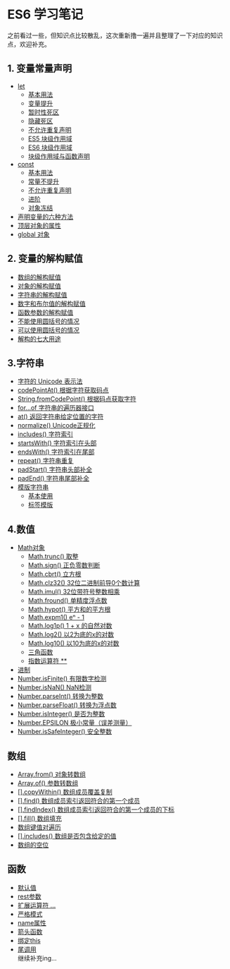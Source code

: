 # ES6 学习笔记

之前看过一些，但知识点比较散乱，这次重新撸一遍并且整理了一下对应的知识点，欢迎补充。  

## 1. 变量常量声明
  - [let](./01%20变量常量声明/01%20let)  
    + [基本用法](./01%20变量常量声明/01%20let/01.基本用法.js)
    + [变量提升](./01%20变量常量声明/01%20let/02.变量提升.js)
    + [暂时性死区](./01%20变量常量声明/01%20let/03.暂时性死区.js)
    + [隐藏死区](./01%20变量常量声明/01%20let/04.隐藏死区.js)
    + [不允许重复声明](./01%20变量常量声明/01%20let/05.不允许重复声明.js)
    + [ES5 块级作用域](./01%20变量常量声明/01%20let/06.ES5%20块级作用域.js)
    + [ES6 块级作用域](./01%20变量常量声明/01%20let/07.ES6%20块级作用域.js)
    + [块级作用域与函数声明](./01%20变量常量声明/01%20let/08.块级作用域与函数声明.js)
  - [const](./01%20变量常量声明/02%20const)  
    + [基本用法](./01%20变量常量声明/02%20const/01.基本用法.js)
    + [常量不提升](./01%20变量常量声明/02%20const/02.作用域.js)
    + [不允许重复声明](./01%20变量常量声明/02%20const/03.常量不提升.js)
    + [进阶](./01%20变量常量声明/02%20const/05.进阶.js)
    + [对象冻结](./01%20变量常量声明/02%20const/06.对象冻结.js)
  - [声明变量的六种方法](./01%20变量常量声明/03.声明变量的六种方法.js)
  - [顶层对象的属性](./01%20变量常量声明/04.顶层对象的属性.js)
  - [global 对象](./01%20变量常量声明/05.global%20对象.js)
## 2. 变量的解构赋值
  - [数组的解构赋值](./02%20变量的解构赋值/01.数组的解构赋值.js)
  - [对象的解构赋值](./02%20变量的解构赋值/02.对象的解构赋值.js)
  - [字符串的解构赋值](./02%20变量的解构赋值/03.字符串的解构赋值.js)
  - [数字和布尔值的解构赋值](./02%20变量的解构赋值/04.数字和布尔值的解构赋值.js)
  - [函数参数的解构赋值](./02%20变量的解构赋值/05.函数参数的解构赋值.js)
  - [不能使用圆括号的情况](./02%20变量的解构赋值/06.不能使用圆括号的情况.js)
  - [可以使用圆括号的情况](./02%20变量的解构赋值/07.可以使用圆括号的情况.js)
  - [解构的七大用途](./02%20变量的解构赋值/08.解构的七大用途.js)
## 3.字符串
  - [字符的 Unicode 表示法](./03%20字符串/01.字符的%20Unicode%20表示法.js)
  - [codePointAt() 根据字符获取码点](./03%20字符串/02.codePointAt().js)
  - [String.fromCodePoint() 根据码点获取字符](./03%20字符串/03.String.fromCodePoint().js)
  - [for...of 字符串的遍历器接口](./03%20字符串/04.for...of.js)
  - [at() 返回字符串给定位置的字符](./03%20字符串/05.at().js)
  - [normalize() Unicode正规化](./03%20字符串/06.normalize().js)
  - [includes() 字符索引](./03%20字符串/07.includes().js)
  - [startsWith() 字符索引在头部](./03%20字符串/08.startsWith().js)
  - [endsWith() 字符索引在尾部](./03%20字符串/09.endsWith().js)
  - [repeat() 字符串重复](./03%20字符串/10.repeat().js)
  - [padStart() 字符串头部补全](./03%20字符串/11.padStart().js)
  - [padEnd() 字符串尾部补全](./03%20字符串/12.padEnd().js)
  - [模版字符串](./03%20字符串/13.模版字符串)  
    + [基本使用](./03%20字符串/模版字符串/01.基本使用.js)
    + [标签模版](./03%20字符串/模版字符串/02.标签模版.js)
## 4.数值
  - [Math对象](./04%20数值/01%20Math对象)  
    + [Math.trunc() 取整](./04%20数值/01%20Math对象/01.Math.trunc().js)
    + [Math.sign() 正负零数判断](./04%20数值/01%20Math对象/01.Math.trunc().js)
    + [Math.cbrt() 立方根](./04%20数值/01%20Math对象/01.Math.trunc().js)
    + [Math.clz32() 32位二进制前导0个数计算](./04%20数值/01%20Math对象/01.Math.trunc().js)
    + [Math.imul() 32位带符号整数相乘](./04%20数值/01%20Math对象/05.Math.imul().js)
    + [Math.fround() 单精度浮点数](./04%20数值/01%20Math对象/06.Math.fround().js)
    + [Math.hypot() 平方和的平方根](./04%20数值/01%20Math对象/07.Math.hypot().js)
    + [Math.expm1() eⁿ - 1](./04%20数值/01%20Math对象/08.Math.expm1().js)
    + [Math.log1p() 1 + x 的自然对数](./04%20数值/01%20Math对象/09.Math.log1p().js)
    + [Math.log2() 以2为底的x的对数](./04%20数值/01%20Math对象/10.Math.log2().js)
    + [Math.log10() 以10为底的x的对数](./04%20数值/01%20Math对象/11.Math.log10().js)
    + [三角函数](./04%20数值/01%20Math对象/12.三角函数.js)
    + [指数运算符 **](./04%20数值/01%20Math对象/13.指数运算符.js)
  - [进制](./04%20数值/01.进制.js)
  - [Number.isFinite() 有限数字检测](./04%20数值/02.Number.isFinite().js)
  - [Number.isNaN() NaN检测](./04%20数值/03.Number.isNaN().js)
  - [Number.parseInt() 转换为整数](./04%20数值/05.Number.parseInt().js)
  - [Number.parseFloat() 转换为浮点数](./04%20数值/06.Number.parseFloat().js)
  - [Number.isInteger() 是否为整数](./04%20数值/07.Number.isInteger().js)
  - [Number.EPSILON 极小常量（误差测量）](./04%20数值/08.Number.EPSILON.js)
  - [Number.isSafeInteger() 安全整数](./04%20数值/09.Number.isSafeInteger().js)
## 数组
  - [Array.from() 对象转数组](./05%20数组/01.Array.from().js)
  - [Array.of() 参数转数组](./05%20数组/02.Array.of().js)
  - [[].copyWithin() 数组成员覆盖复制](./05%20数组/03.[].copyWithin().js)
  - [[].find() 数组成员索引返回符合的第一个成员](./05%20数组/04.[].find().js)
  - [[].findIndex() 数组成员索引返回符合的第一个成员的下标](./05%20数组/05.[].findIndex().js)
  - [[].fill() 数组填充](./05%20数组/06.[].fill().js)
  - [数组键值对遍历](./05%20数组/07.数组键值对遍历.js)
  - [[].includes() 数组是否包含给定的值](./05%20数组/08.[].includes().js)
  - [数组的空位](./05%20数组/09.数组的空位.js)
## 函数
  - [默认值](./06%20函数/01.默认值.js)
  - [rest参数](./06%20函数/02.rest参数.js)
  - [扩展运算符 ...](./06%20函数/03.扩展运算符.js)
  - [严格模式](./06%20函数/04.严格模式.js)
  - [name属性](./06%20函数/05.name属性.js)
  - [箭头函数](./06%20函数/06.箭头函数.js)
  - [绑定this](./06%20函数/07.绑定this.js)
  - [尾调用](./06%20函数/08.尾调用.js)  
继续补充ing...
